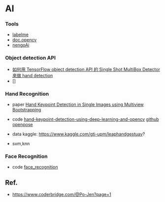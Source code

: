 # AI

### Tools
* [labelme](https://github.com/wkentaro/labelme)
* [doc.opencv](https://docs.opencv.org/master/)
* [nengoAi](https://www.nengo.ai/)

### Object detection API
* [如何用 TensorFlow object detection API 的 Single Shot MultiBox Detector 來做 hand detection](https://blog.techbridge.cc/2019/02/16/ssd-hand-detection-with-tensorflow-object-detection-api/)
* []

### Hand Recognition
* paper
[Hand Keypoint Detection in Single Images using Multiview Bootstrapping](https://arxiv.org/pdf/1704.07809.pdf)

* code
[hand-keypoint-detection-using-deep-learning-and-opencv](https://www.learnopencv.com/hand-keypoint-detection-using-deep-learning-and-opencv/)
[github openpose](https://github.com/CMU-Perceptual-Computing-Lab/openpose)

* data
kaggle:
https://www.kaggle.com/gti-upm/leaphandgestuav?

* svm,knn

### Face Recognition
* code
[face_recognition](https://github.com/ageitgey/face_recognition)


## Ref.
* https://www.coderbridge.com/@Po-Jen?page=1
